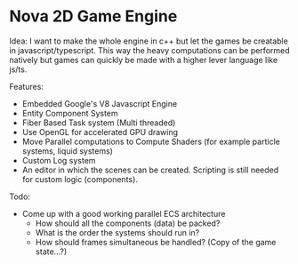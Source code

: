 # Nova 2D Game Engine

Idea:
	I want to make the whole engine in c++ but let the games be creatable in javascript/typescript. This way the heavy computations can be performed natively but games can quickly be made with a higher lever language like js/ts.

Features:
- Embedded Google's V8 Javascript Engine
- Entity Component System
- Fiber Based Task system (Multi threaded)
- Use OpenGL for accelerated GPU drawing
- Move Parallel computations to Compute Shaders (for example particle systems, liquid systems)
- Custom Log system
- An editor in which the scenes can be created. Scripting is still needed for custom logic (components).

Todo:
- Come up with a good working parallel ECS architecture
	- How should all the components (data) be packed?
	- What is the order the systems should run in?
	- How should frames simultaneous be handled? (Copy of the game state...?)
